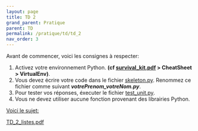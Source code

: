 ```yaml
---
layout: page
title: TD 2
grand_parent: Pratique
parent: TD
permalink: /pratique/td/td_2
nav_order: 3
---
```


<link rel="shortcut icon" href="https://new-leaves.github.io/img/favicon/favicon.ico">

Avant de commencer, voici les consignes à respecter:


1. Activez votre environnement Python. <b>(cf <a href="/docs/survival_kit.pdf"> survival_kit.pdf</a> > CheatSheet > VirtualEnv)</b>.
2. Vous devez écrire votre code dans le fichier <a href="/docs/td_2/skeleton.py"> skeleton.py</a>. Renommez ce fichier comme suivant <b>  <i>votrePrenom_votreNom.py</i></b>.
3. Pour tester vos réponses, éxecuter le fichier <a href="/docs/td_2/test_unit.py"> test_unit.py</a>.
4. Vous ne devez utiliser aucune fonction provenant des librairies Python.

<u>Voici le sujet: </u>

<a href="/docs/td_2/TD-2-listes.pdf"> TD_2_listes.pdf</a>